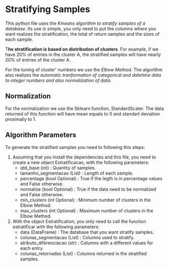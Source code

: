 # Stratifying Samples

This python file uses the *Kmeans algorithm to stratify samples of a database*. Its use is simple, you only need to put the columns where you want realizes the stratification, the total of return samples and the sizes of each sample.

T**he stratification is based on distribution of clusters**. For example, if we have 20% of entries in the cluster A, the stratified samples will have nearly 20% of entries of the cluster A.

For the tuning of cluster' numbers we use the *Elbow Method.* The algorithm also realizes the *automatic tranformation of categorical and datetime data to integer numbers and also normalization of data*.

## Normalization

For the normalization we use the Sklearn function, StandardScaler. The data returned of this function will have mean equals to 0 and standart deviation proximally to 1. 

## Algorithm Parameters

To generate the stratified samples you need to following this steps:

<ol>
<li>Assuming that you install the dependencies and this file, you need to create a new object Estratificacao, with the following parameters:
  <ul>
    <li> qtd_base (int) : Quantity of samples.</li>
    <li> tamanho_segmentacao (List) : Length of each sample.</li> 
    <li> percentage (bool Optional) : True if the legth is in percentage values and False otherwise.</li>
    <li> normalize (bool Optional) : True if the data need to be normalized and False otherwise.</li>
    <li> min_clusters (int Optional) : Minimum number of clusters in the Elbow Method.</li>
    <li> max_clusters (int Optional) : Maximum number of clusters in the Elbow Method.</li> 
  </ul>
</li>
<li>With the object Estratification, you only need to call the function estratificar with the following parameters:
  <ul>
    <li> data (DataFrame) : The database that you want stratify samples.</li>
    <li> colunas_segmentacao (List) : Columns used to stratify. </li>
    <li> atributo_diferenciacao (str) : Columns with a different values for each entry.</li>
    <li> colunas_retornadas (List) : Columns returned in the stratified samples. </li>
  </ul>
</li>
